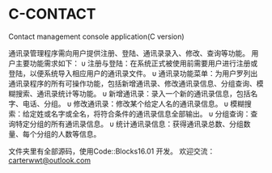 # C-CONTACT
Contact management console application(C version)

通讯录管理程序需向用户提供注册、登陆、通讯录录入、修改、查询等功能。
用户主要功能需求如下：
υ	注册与登陆：在系统正式被使用前需要用户进行注册或登陆，以便系统导入相应用户的通讯录文件。
υ	通讯录功能菜单：为用户罗列出通讯录程序的所有可操作功能，包括新增通讯录、修改通讯录信息、分组查询、模糊搜索、通讯录统计等功能。
υ	新增通讯录：录入一个新的通讯录信息，包括名字、电话、分组。
υ	修改通讯录：修改某个给定人名的通讯录信息。
υ	模糊搜索：给定姓或名字或全名，将符合条件的通讯录信息全部输出。
υ	分组查询：查询特定分组的所有通讯录信息。
υ	统计通讯录信息：获得通讯录总数、分组数量、每个分组的人数等信息。

文件夹里有全部源码，使用Code::Blocks16.01 开发。
欢迎交流：carterwwt@outlook.com
